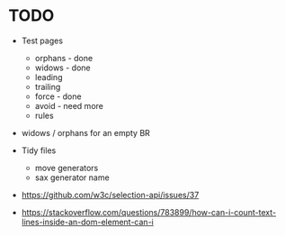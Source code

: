 # TODO

- Test pages
  - orphans - done
  - widows - done
  - leading
  - trailing
  - force - done
  - avoid - need more
  - rules

- widows / orphans for an empty BR

- Tidy files
  - move generators
  - sax generator name
- https://github.com/w3c/selection-api/issues/37
- https://stackoverflow.com/questions/783899/how-can-i-count-text-lines-inside-an-dom-element-can-i
